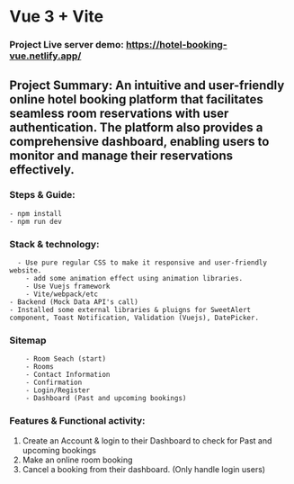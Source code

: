 # Vue 3 + Vite

### Project Live server demo: https://hotel-booking-vue.netlify.app/

## Project Summary: An intuitive and user-friendly online hotel booking platform that facilitates seamless room reservations with user authentication. The platform also provides a comprehensive dashboard, enabling users to monitor and manage their reservations effectively.


### Steps & Guide:
    - npm install
    - npm run dev


### Stack & technology:
	  - Use pure regular CSS to make it responsive and user-friendly website.
		- add some animation effect using animation libraries.
		- Use Vuejs framework
		- Vite/webpack/etc
    - Backend (Mock Data API's call)
    - Installed some external libraries & pluigns for SweetAlert component, Toast Notification, Validation (Vuejs), DatePicker.

  ### Sitemap
		- Room Seach (start)
		- Rooms
		- Contact Information
		- Confirmation
		- Login/Register
		- Dashboard (Past and upcoming bookings)

### Features & Functional activity:

1. Create an Account & login to their Dashboard to check for Past and upcoming bookings
2. Make an online room booking
3. Cancel a booking from their dashboard. (Only handle login users)



